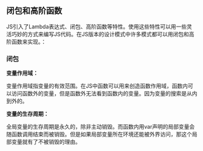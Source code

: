 ## 闭包和高阶函数

JS引入了Lambda表达式、闭包、高阶函数等特性。使用这些特性可以用一些灵活巧妙的方式来编写JS代码。在JS版本的设计模式中许多模式都可以用闭包和高阶函数来实现。：

### 闭包

**变量作用域：**

变量作用域指变量的有效范围。在JS中函数可以用来创造函数作用域，函数内可以访问函数外的变量，但是函数外无法看到函数内的变量。因为变量的搜索是从内到外的。

**变量的生存周期：**

全局变量的生存周期是永久的，除非主动销毁。而函数内用var声明的局部变量会随函数调用结束而被销毁。但是如果局部变量所在环境还能被外界访问，那这个局部变量就有了不被销毁的理由。

